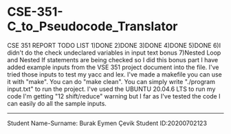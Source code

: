 # CSE-351-C_to_Pseudocode_Translator
CSE 351 REPORT
TODO LIST
1)DONE
2)DONE
3)DONE
4)DONE
5)DONE
6)I didn't do the check undeclared variables in input text bonus
7)Nested Loop and Nested If statements are being checked so I did this bonus part
I have added example inputs from the VSE 351 project document into the file.
I've tried those inputs to test my yacc and lex.
I've made a makefile you can use it with "make". You can do "make clean".
You can simply write "./program input.txt" to run the project.
I've used the UBUNTU 20.04.6 LTS to run my code
I'm getting "12 shift/reduce" warning but I far as I've tested the code I can easily
do all the sample inputs.
*********************************************************************************
Student Name-Surname: Burak Eymen Çevik
Student ID:20200702123
